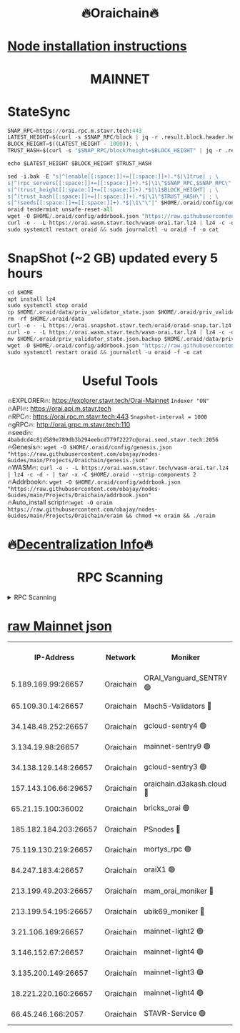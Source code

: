 <h1 align="center"> 🔥Oraichain🔥</h1>

[Node installation instructions](https://github.com/obajay/nodes-Guides/tree/main/Projects/Oraichain)
=
<h1 align="center"> MAINNET</h1>

# StateSync
```python
SNAP_RPC=https://orai.rpc.m.stavr.tech:443
LATEST_HEIGHT=$(curl -s $SNAP_RPC/block | jq -r .result.block.header.height); \
BLOCK_HEIGHT=$((LATEST_HEIGHT - 1000)); \
TRUST_HASH=$(curl -s "$SNAP_RPC/block?height=$BLOCK_HEIGHT" | jq -r .result.block_id.hash)

echo $LATEST_HEIGHT $BLOCK_HEIGHT $TRUST_HASH

sed -i.bak -E "s|^(enable[[:space:]]+=[[:space:]]+).*$|\1true| ; \
s|^(rpc_servers[[:space:]]+=[[:space:]]+).*$|\1\"$SNAP_RPC,$SNAP_RPC\"| ; \
s|^(trust_height[[:space:]]+=[[:space:]]+).*$|\1$BLOCK_HEIGHT| ; \
s|^(trust_hash[[:space:]]+=[[:space:]]+).*$|\1\"$TRUST_HASH\"| ; \
s|^(seeds[[:space:]]+=[[:space:]]+).*$|\1\"\"|" $HOME/.oraid/config/config.toml
oraid tendermint unsafe-reset-all
wget -O $HOME/.oraid/config/addrbook.json "https://raw.githubusercontent.com/obajay/nodes-Guides/main/Projects/Oraichain/addrbook.json"
curl -o - -L https://orai.wasm.stavr.tech/wasm-orai.tar.lz4 | lz4 -c -d - | tar -x -C $HOME/.oraid --strip-components 2
sudo systemctl restart oraid && sudo journalctl -u oraid -f -o cat
```
# SnapShot (~2 GB) updated every 5 hours
```python
cd $HOME
apt install lz4
sudo systemctl stop oraid
cp $HOME/.oraid/data/priv_validator_state.json $HOME/.oraid/priv_validator_state.json.backup
rm -rf $HOME/.oraid/data
curl -o - -L https://orai.snapshot.stavr.tech/oraid/oraid-snap.tar.lz4 | lz4 -c -d - | tar -x -C $HOME/.oraid --strip-components 2
curl -o - -L https://orai.wasm.stavr.tech/wasm-orai.tar.lz4 | lz4 -c -d - | tar -x -C $HOME/.oraid --strip-components 2
mv $HOME/.oraid/priv_validator_state.json.backup $HOME/.oraid/data/priv_validator_state.json
wget -O $HOME/.oraid/config/addrbook.json "https://raw.githubusercontent.com/obajay/nodes-Guides/main/Projects/Oraichain/addrbook.json"
sudo systemctl restart oraid && journalctl -u oraid -f -o cat
```

 <h1 align="center"> Useful Tools</h1>

🔥EXPLORER🔥:     https://explorer.stavr.tech/Orai-Mainnet        `Indexer "ON"` \
🔥API🔥:          https://orai.api.m.stavr.tech \
🔥RPC🔥:          https://orai.rpc.m.stavr.tech:443              `Snapshot-interval = 1000` \
🔥gRPC🔥:         http://orai.grpc.m.stavr.tech:110 \
🔥seed🔥:      `4babdcd4c81d589e789db3b294eebcd779f2227c@orai.seed.stavr.tech:2056` \
🔥Genesis🔥:   `wget -O $HOME/.oraid/config/genesis.json "https://raw.githubusercontent.com/obajay/nodes-Guides/main/Projects/Oraichain/genesis.json"` \
🔥WASM🔥:      `curl -o - -L https://orai.wasm.stavr.tech/wasm-orai.tar.lz4 | lz4 -c -d - | tar -x -C $HOME/.oraid --strip-components 2` \
🔥Addrbook🔥:  `wget -O $HOME/.oraid/config/addrbook.json "https://raw.githubusercontent.com/obajay/nodes-Guides/main/Projects/Oraichain/addrbook.json"` \
🔥Auto_install script🔥:`wget -O oraim https://raw.githubusercontent.com/obajay/nodes-Guides/main/Projects/Oraichain/oraim && chmod +x oraim && ./oraim`

🔥[Decentralization Info](https://github.com/obajay/StateSync-snapshots/tree/main/Projects/Oraichain/Decentralization)🔥
=
<h1 align="center"> RPC Scanning</h1>

<details>
<summary>RPC Scanning</summary>

<h2 align="center"> We scan nodes in real time every 4 hours. And we provide the final result of RPC endpoints.
We cannot influence the operation of these nodes in any way. </h2>


```python
If Voting Power is higher than 0 --> then the Node is a validator of the network and may be subject to attack and be a potential threat to the chain.
```
```python
We marked such validators with a red symbol
```

</details>

[raw Mainnet json](https://rpc-check.oraim.stavr.tech/oraim/rpc-oraim-result.json)
=


<table><tr><th>IP-Address</th><th>Network</th><th>Moniker</th><th>Latest Block Height</th><th>Earliest Block Height</th><th>Catching Up</th><th>Tx Index</th><th>Voting Power</th><th>Scan Time</th></tr><tr><td>5.189.169.99:26657</td><td>Oraichain</td><td>ORAI_Vanguard_SENTRY 🟢</td><td>16607486</td><td>0</td><td>False</td><td>off</td><td>0</td><td>2024-03-20T17:31:36.367240785UTC</td></tr><tr><td>65.109.30.14:26657</td><td>Oraichain</td><td>Mach5-Validators 🔴</td><td>16607531</td><td>0</td><td>False</td><td>off</td><td>212</td><td>2024-03-20T17:32:26.720883499UTC</td></tr><tr><td>34.148.48.252:26657</td><td>Oraichain</td><td>gcloud-sentry4 🟢</td><td>16607489</td><td>1</td><td>False</td><td>on</td><td>0</td><td>2024-03-20T17:31:39.688950605UTC</td></tr><tr><td>3.134.19.98:26657</td><td>Oraichain</td><td>mainnet-sentry9 🟢</td><td>16607509</td><td>1</td><td>False</td><td>on</td><td>0</td><td>2024-03-20T17:32:02.163875857UTC</td></tr><tr><td>34.138.129.148:26657</td><td>Oraichain</td><td>gcloud-sentry3 🟢</td><td>16607522</td><td>1</td><td>False</td><td>on</td><td>0</td><td>2024-03-20T17:32:17.115289733UTC</td></tr><tr><td>157.143.106.66:29657</td><td>Oraichain</td><td>oraichain.d3akash.cloud 🔴</td><td>16607494</td><td>15047495</td><td>False</td><td>on</td><td>187</td><td>2024-03-20T17:31:46.158887743UTC</td></tr><tr><td>65.21.15.100:36002</td><td>Oraichain</td><td>bricks_orai 🟢</td><td>16607533</td><td>15848470</td><td>False</td><td>on</td><td>0</td><td>2024-03-20T17:32:33.150514568UTC</td></tr><tr><td>185.182.184.203:26657</td><td>Oraichain</td><td>PSnodes 🔴</td><td>16607486</td><td>15946937</td><td>False</td><td>off</td><td>29</td><td>2024-03-20T17:31:36.682124828UTC</td></tr><tr><td>75.119.130.219:26657</td><td>Oraichain</td><td>mortys_rpc 🟢</td><td>16607525</td><td>15960001</td><td>False</td><td>on</td><td>0</td><td>2024-03-20T17:32:22.228545438UTC</td></tr><tr><td>84.247.183.4:26657</td><td>Oraichain</td><td>oraiX1 🟢</td><td>16607361</td><td>16177601</td><td>False</td><td>on</td><td>0</td><td>2024-03-20T17:32:37.552480103UTC</td></tr><tr><td>213.199.49.203:26657</td><td>Oraichain</td><td>mam_orai_moniker 🔴</td><td>16607465</td><td>16268001</td><td>False</td><td>on</td><td>8</td><td>2024-03-20T17:31:55.301318316UTC</td></tr><tr><td>213.199.54.195:26657</td><td>Oraichain</td><td>ubik69_moniker 🔴</td><td>16607486</td><td>16400001</td><td>False</td><td>on</td><td>1830</td><td>2024-03-20T17:31:36.995534132UTC</td></tr><tr><td>3.21.106.169:26657</td><td>Oraichain</td><td>mainnet-light2 🟢</td><td>16607502</td><td>16436001</td><td>False</td><td>on</td><td>0</td><td>2024-03-20T17:31:54.972288017UTC</td></tr><tr><td>3.146.152.67:26657</td><td>Oraichain</td><td>mainnet-light4 🟢</td><td>16607509</td><td>16436001</td><td>False</td><td>on</td><td>0</td><td>2024-03-20T17:32:02.826786603UTC</td></tr><tr><td>3.135.200.149:26657</td><td>Oraichain</td><td>mainnet-light3 🟢</td><td>16607514</td><td>16436001</td><td>False</td><td>on</td><td>0</td><td>2024-03-20T17:32:07.650068374UTC</td></tr><tr><td>18.221.220.160:26657</td><td>Oraichain</td><td>mainnet-light4 🟢</td><td>16607518</td><td>16588001</td><td>False</td><td>on</td><td>0</td><td>2024-03-20T17:32:12.366358953UTC</td></tr><tr><td>66.45.246.166:2057</td><td>Oraichain</td><td>STAVR-Service 🟢</td><td>16607461</td><td>16594001</td><td>False</td><td>on</td><td>0</td><td>2024-03-20T17:32:21.851065593UTC</td></tr></table>
